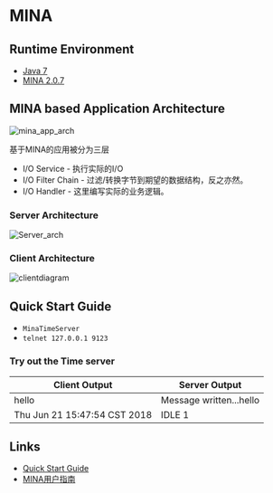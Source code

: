 # MINA

## Runtime Environment
- [Java 7](http://www.oracle.com/technetwork/java/javase/downloads/jdk7-downloads-1880260.html)
- [MINA 2.0.7](http://mina.apache.org/mina-project/downloads.html)

## MINA based Application Architecture
![mina_app_arch](http://www.wailian.work/images/2018/06/22/mina_app_arch.png)

基于MINA的应用被分为三层
- I/O Service - 执行实际的I/O
- I/O Filter Chain - 过滤/转换字节到期望的数据结构，反之亦然。
- I/O Handler - 这里编写实际的业务逻辑。

### Server Architecture
![Server_arch](http://www.wailian.work/images/2018/06/22/Server_arch.png)

### Client Architecture
![clientdiagram](http://www.wailian.work/images/2018/06/22/clientdiagram.png)

## Quick Start Guide
- `MinaTimeServer`
- ```telnet 127.0.0.1 9123```

### Try out the Time server
Client Output | Server Output
---- | ----
hello | Message written...hello
Thu Jun 21 15:47:54 CST 2018 | IDLE 1
		
## Links
- [Quick Start Guide](http://mina.apache.org/mina-project/quick-start-guide.html)
- [MINA用户指南](http://www.majunwei.com/category/201707231630518014/)